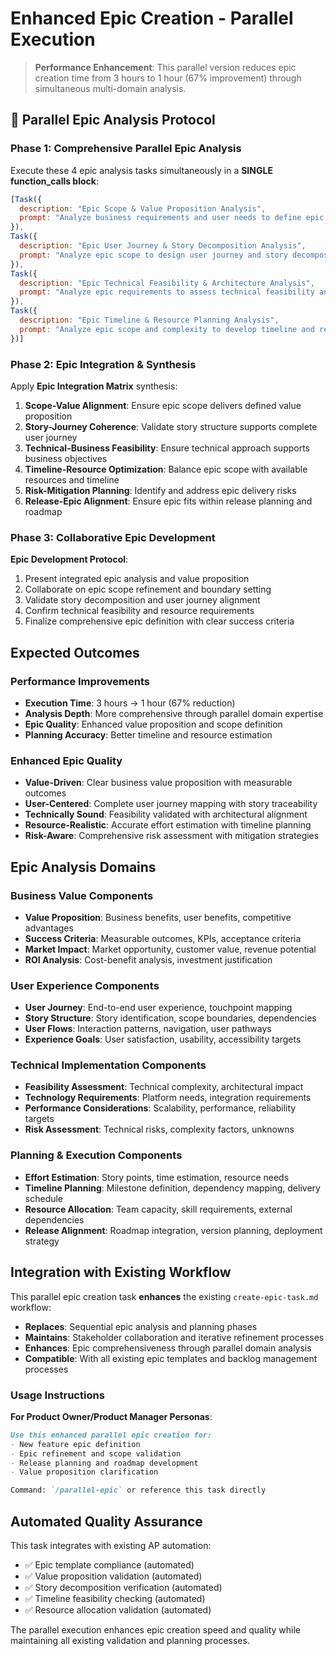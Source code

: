 # Enhanced Epic Creation - Parallel Execution

> **Performance Enhancement**: This parallel version reduces epic creation time from 3 hours to 1 hour (67% improvement) through simultaneous multi-domain analysis.

## 🚀 Parallel Epic Analysis Protocol

### Phase 1: Comprehensive Parallel Epic Analysis

Execute these 4 epic analysis tasks simultaneously in a **SINGLE function_calls block**:

```javascript
[Task({
  description: "Epic Scope & Value Proposition Analysis",
  prompt: "Analyze business requirements and user needs to define epic scope and value proposition. Generate: epic boundary definition, value proposition articulation, business impact assessment, user benefit analysis, success criteria specification, market opportunity evaluation, competitive advantage identification, and ROI estimation. Create comprehensive epic scope definition with clear value articulation and business justification."
}),
Task({
  description: "Epic User Journey & Story Decomposition Analysis",
  prompt: "Analyze epic scope to design user journey and story decomposition strategy. Generate: comprehensive user journey mapping, story identification and extraction, story scope boundaries, user flow analysis, touchpoint identification, story dependency mapping, story sizing estimation, and epic completion criteria. Create complete epic story structure with user journey traceability."
}),
Task({
  description: "Epic Technical Feasibility & Architecture Analysis",
  prompt: "Analyze epic requirements to assess technical feasibility and architectural implications. Generate: technical complexity assessment, architectural impact analysis, technology requirement evaluation, integration complexity review, performance impact assessment, security consideration analysis, scalability requirement review, and technical risk identification. Create technical feasibility assessment with architecture alignment validation."
}),
Task({
  description: "Epic Timeline & Resource Planning Analysis",
  prompt: "Analyze epic scope and complexity to develop timeline and resource planning. Generate: epic effort estimation, resource requirement analysis, team capacity assessment, dependency timeline mapping, milestone definition, risk factor analysis, delivery timeline projection, and release planning alignment. Create comprehensive epic planning framework with realistic timeline and resource allocation."
})]
```

### Phase 2: Epic Integration & Synthesis

Apply **Epic Integration Matrix** synthesis:

1. **Scope-Value Alignment**: Ensure epic scope delivers defined value proposition
2. **Story-Journey Coherence**: Validate story structure supports complete user journey
3. **Technical-Business Feasibility**: Ensure technical approach supports business objectives
4. **Timeline-Resource Optimization**: Balance epic scope with available resources and timeline
5. **Risk-Mitigation Planning**: Identify and address epic delivery risks
6. **Release-Epic Alignment**: Ensure epic fits within release planning and roadmap

### Phase 3: Collaborative Epic Development

**Epic Development Protocol**:
1. Present integrated epic analysis and value proposition
2. Collaborate on epic scope refinement and boundary setting
3. Validate story decomposition and user journey alignment
4. Confirm technical feasibility and resource requirements
5. Finalize comprehensive epic definition with clear success criteria

## Expected Outcomes

### Performance Improvements
- **Execution Time**: 3 hours → 1 hour (67% reduction)
- **Analysis Depth**: More comprehensive through parallel domain expertise
- **Epic Quality**: Enhanced value proposition and scope definition
- **Planning Accuracy**: Better timeline and resource estimation

### Enhanced Epic Quality
- **Value-Driven**: Clear business value proposition with measurable outcomes
- **User-Centered**: Complete user journey mapping with story traceability
- **Technically Sound**: Feasibility validated with architectural alignment
- **Resource-Realistic**: Accurate effort estimation with timeline planning
- **Risk-Aware**: Comprehensive risk assessment with mitigation strategies

## Epic Analysis Domains

### Business Value Components
- **Value Proposition**: Business benefits, user benefits, competitive advantages
- **Success Criteria**: Measurable outcomes, KPIs, acceptance criteria
- **Market Impact**: Market opportunity, customer value, revenue potential
- **ROI Analysis**: Cost-benefit analysis, investment justification

### User Experience Components
- **User Journey**: End-to-end user experience, touchpoint mapping
- **Story Structure**: Story identification, scope boundaries, dependencies
- **User Flows**: Interaction patterns, navigation, user pathways
- **Experience Goals**: User satisfaction, usability, accessibility targets

### Technical Implementation Components
- **Feasibility Assessment**: Technical complexity, architectural impact
- **Technology Requirements**: Platform needs, integration requirements
- **Performance Considerations**: Scalability, performance, reliability targets
- **Risk Assessment**: Technical risks, complexity factors, unknowns

### Planning & Execution Components
- **Effort Estimation**: Story points, time estimation, resource needs
- **Timeline Planning**: Milestone definition, dependency mapping, delivery schedule
- **Resource Allocation**: Team capacity, skill requirements, external dependencies
- **Release Alignment**: Roadmap integration, version planning, deployment strategy

## Integration with Existing Workflow

This parallel epic creation task **enhances** the existing `create-epic-task.md` workflow:

- **Replaces**: Sequential epic analysis and planning phases
- **Maintains**: Stakeholder collaboration and iterative refinement processes
- **Enhances**: Epic comprehensiveness through parallel domain analysis
- **Compatible**: With all existing epic templates and backlog management processes

### Usage Instructions

**For Product Owner/Product Manager Personas**:
```markdown
Use this enhanced parallel epic creation for:
- New feature epic definition
- Epic refinement and scope validation
- Release planning and roadmap development
- Value proposition clarification

Command: `/parallel-epic` or reference this task directly
```

## Automated Quality Assurance

This task integrates with existing AP automation:
- ✅ Epic template compliance (automated)
- ✅ Value proposition validation (automated)
- ✅ Story decomposition verification (automated)
- ✅ Timeline feasibility checking (automated)
- ✅ Resource allocation validation (automated)

The parallel execution enhances epic creation speed and quality while maintaining all existing validation and planning processes.